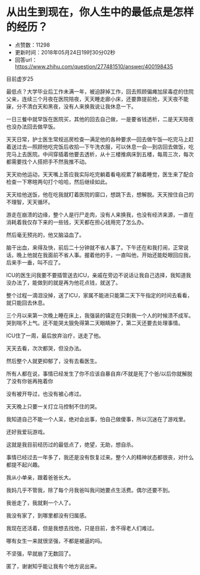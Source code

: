 # 从出生到现在，你人生中的最低点是怎样的经历？
- 点赞数：11298
- 更新时间：2018年05月24日19时30分02秒
- 回答url：https://www.zhihu.com/question/277481510/answer/400198435
<body>
 <p data-pid="zhOP4AO6">目前虚岁25</p>
 <p data-pid="p1k6NJiL">最低点？大学毕业后工作未满一年，被迫辞掉工作，回去照顾偏瘫加尿毒症的住院父亲，连续三个月夜在医院陪夜，天天睡走廊小床，还要靠提前抢，天天夜不能寐，分不清白天和黑夜，没有人来换我说让我休息一下。</p>
 <p data-pid="9apuo8H2">一日三餐中就早饭在医院买，其他的回去自己做，一是要省钱透析，二是天天陪夜也没办法回去做早饭。</p>
 <p data-pid="sWycn_iT">天天日常，护士医生常规巡房检查—满足他的各种要求—回去做午饭—吃完马上赶着送过去—照顾他吃完饭后收拾—下午洗衣服，可以休息一会—到店回去做饭，吃完马上去医院。中间穿插着他要去透析，从十三楼推病床到五楼，每周三次，每次都需要找个人搭把手不然我推不动。</p>
 <p data-pid="BQsqYNFn">天天劝他运动，天天嘴上答应我实际吃完躺着看电视累了躺着睡觉，医生来了配合检查一下寒暄两句打个哈哈，然后继续如此。</p>
 <p data-pid="H1KIJ7en">天天给他送饭，他在吃我就盯着医院的窗口，想跳下去，想解脱。天天按住自己的不理智，天天循环。</p>
 <p data-pid="LD-M6sJT">游走在崩溃的边缘，整个人是行尸走肉，没有人来换我，也没有经济来源，一直在消耗着我仅存下来的一些钱，天天都在担心钱用完了怎么办。</p>
 <p data-pid="IENo71Ez">然后毫无预兆的，他又脑溢血了。</p>
 <p data-pid="hIHleCIh">脑干出血，来得及快，前后二十分钟就不省人事了。下午还在和我打闹，正常说话，晚上他就在我面前不省人事。握着他的手，一直叫他，开始还能眨眼回应我，后来手一垂，叫不应了。</p>
 <p data-pid="4iWnFjKw">ICU的医生问我要不要插管送去ICU，亲戚在旁边不说话让我自己选择，我知道我没办法了，能做到的就是再为他花点钱，就送了。</p>
 <p data-pid="GXXPcuxK">整个过程一滴泪没掉，送了ICU，家属不能进只能第二天下午指定的时间去看看，就只能回去休息。</p>
 <p data-pid="EydS6ZMv">三个月以来第一次晚上睡在床上，我强装的镇定在只剩我一个人的时候溃不成军。哭到喘不上气。还不能哭太狠免得第二天眼睛肿了，第二天还要去处理事情。</p>
 <p data-pid="6OOWLk36">ICU住了一周，最后放弃治疗，送走了他。</p>
 <p data-pid="SivjEUoy">天天去看，次次都哭，但没办法。</p>
 <p data-pid="pUUCcQkP">然后整个人就更抑郁了，没有去看医生。</p>
 <p data-pid="ne4NL11c">所有人都在说，事情已经发生了你不应该自暴自弃/不就是死了个爸/以后你就解脱了没有你爸再拖着你</p>
 <p data-pid="3BJ-UXsC">没有被开导过，也没有被心疼过。</p>
 <p data-pid="u_ywRcsJ">天天晚上只要一关灯立马控制不住的哭。</p>
 <p data-pid="-BUAoDiS">我知道自己不能一个人呆，绝对会出事，怕自己做傻事，所以沉迷在了游戏里。</p>
 <p data-pid="bVfap3iu">还好我爱玩游戏。</p>
 <p data-pid="Xs0XbIjN">这就是我目前经历过的最低点了，绝望，无助，想自杀。</p>
 <p data-pid="DmgFWPbj">事情已经过去一年多了，我还是没有恢复过来。整个人的精神状态都很丧，对什么都提不起兴趣。</p>
 <p data-pid="DkSSgW1p">我从小单亲，跟着爸爸长大。</p>
 <p data-pid="aeoZQUCx">我妈几乎不管我，除了每个月我爸叫我问她要点生活费。偶尔还要不到。</p>
 <p data-pid="7u6PsPJ4">我爸走了，我就剩一个人了。</p>
 <p data-pid="JXyRujmW">我没有家了，到哪里都没有归属感。</p>
 <p data-pid="9PqPlJ7S">我现在还活着，但是我想去找他，只是目前，舍不得老人们难过。</p>
 <p data-pid="NQa2A9p1">哪有女生一来就很坚强，不都是被逼的吗。</p>
 <p data-pid="q-272hhS">不坚强，早就崩了无数回了。</p>
 <p data-pid="mcLEAGEY">匿了，谢谢知乎能让我有个地方说出来。</p>
</body>